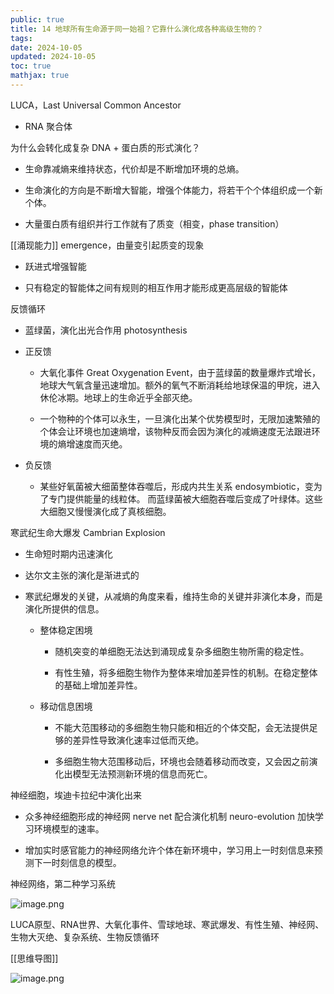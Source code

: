 ```yaml
---
public: true
title: 14 地球所有生命源于同一始祖？它靠什么演化成各种高级生物的？
tags:
date: 2024-10-05
updated: 2024-10-05
toc: true
mathjax: true
---
```






LUCA，Last Universal Common Ancestor

  + RNA 聚合体

为什么会转化成复杂 DNA + 蛋白质的形式演化？

  + 生命靠减熵来维持状态，代价却是不断增加环境的总熵。

  + 生命演化的方向是不断增大智能，增强个体能力，将若干个个体组织成一个新个体。

  + 大量蛋白质有组织并行工作就有了质变（相变，phase transition）

[[涌现能力]] emergence，由量变引起质变的现象

  + 跃进式增强智能

  + 只有稳定的智能体之间有规则的相互作用才能形成更高层级的智能体

反馈循环

  + 蓝绿菌，演化出光合作用 photosynthesis

  + 正反馈

    + 大氧化事件 Great Oxygenation Event，由于蓝绿菌的数量爆炸式增长，地球大气氧含量迅速增加。额外的氧气不断消耗给地球保温的甲烷，进入休伦冰期。地球上的生命近乎全部灭绝。

    + 一个物种的个体可以永生，一旦演化出某个优势模型时，无限加速繁殖的个体会让环境也加速熵增，该物种反而会因为演化的减熵速度无法跟进环境的熵增速度而灭绝。

  + 负反馈

    + 某些好氧菌被大细菌整体吞噬后，形成内共生关系 endosymbiotic，变为了专门提供能量的线粒体。 而蓝绿菌被大细胞吞噬后变成了叶绿体。这些大细胞又慢慢演化成了真核细胞。

寒武纪生命大爆发 Cambrian Explosion

  + 生命短时期内迅速演化

  + 达尔文主张的演化是渐进式的

  + 寒武纪爆发的关键，从减熵的角度来看，维持生命的关键并非演化本身，而是演化所提供的信息。

    + 整体稳定困境

      + 随机突变的单细胞无法达到涌现成复杂多细胞生物所需的稳定性。

      + 有性生殖，将多细胞生物作为整体来增加差异性的机制。在稳定整体的基础上增加差异性。

    + 移动信息困境

      + 不能大范围移动的多细胞生物只能和相近的个体交配，会无法提供足够的差异性导致演化速率过低而灭绝。

      + 多细胞生物大范围移动后，环境也会随着移动而改变，又会因之前演化出模型无法预测新环境的信息而死亡。

神经细胞，埃迪卡拉纪中演化出来

  + 众多神经细胞形成的神经网 nerve net 配合演化机制 neuro-evolution 加快学习环境模型的速率。

  + 增加实时感官能力的神经网络允许个体在新环境中，学习用上一时刻信息来预测下一时刻信息的模型。

神经网络，第二种学习系统

![image.png](/assets/image_1696747683130_0.png)

LUCA原型、RNA世界、大氧化事件、雪球地球、寒武爆发、有性生殖、神经网、生物大灭绝、复杂系统、生物反馈循环



[[思维导图]]

![image.png](/assets/image_1696749101642_0.png)
